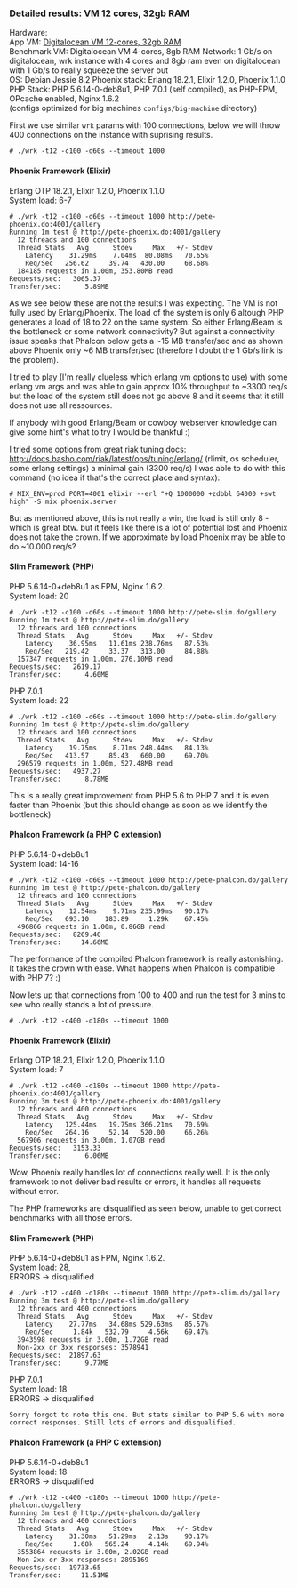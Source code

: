 ### Detailed results: VM 12 cores, 32gb RAM ###

Hardware:    
App VM: [Digitalocean VM 12-cores, 32gb RAM](https://www.digitalocean.com/pricing)      
Benchmark VM: Digitalocean VM 4-cores, 8gb RAM
Network: 1 Gb/s on digitalocean, wrk instance with 4 cores and 8gb ram even on digitalocean with 1 Gb/s to really squeeze the server out    
OS: Debian Jessie 8.2 
Phoenix stack: Erlang 18.2.1, Elixir 1.2.0, Phoenix 1.1.0   
PHP Stack: PHP 5.6.14-0-deb8u1, PHP 7.0.1 (self compiled), as PHP-FPM, OPcache enabled, Nginx 1.6.2    
(configs optimized for big machines ```configs/big-machine``` directory)

First we use similar ```wrk``` params with 100 connections, below we will throw 400 connections on the instance with suprising results.    
```
# ./wrk -t12 -c100 -d60s --timeout 1000   
```

#### Phoenix Framework (Elixir) ####
Erlang OTP 18.2.1, Elixir 1.2.0, Phoenix 1.1.0    
System load: 6-7
```
# ./wrk -t12 -c100 -d60s --timeout 1000 http://pete-phoenix.do:4001/gallery
Running 1m test @ http://pete-phoenix.do:4001/gallery
  12 threads and 100 connections
  Thread Stats   Avg      Stdev     Max   +/- Stdev
    Latency    31.29ms    7.04ms  80.08ms   70.65%
    Req/Sec   256.62     39.74   430.00     68.68%
  184185 requests in 1.00m, 353.80MB read
Requests/sec:   3065.37
Transfer/sec:      5.89MB
```
As we see below these are not the results I was expecting. The VM is not fully used by Erlang/Phoenix. 
The load of the system is only 6 altough PHP generates a load of 18 to 22 on the same system. So either Erlang/Beam is 
the bottleneck or some network connectivity? But against a connectivity issue speaks that Phalcon below gets a 
~15 MB transfer/sec and as shown above Phoenix only ~6 MB transfer/sec (therefore I doubt the 1 Gb/s link is the problem).

I tried to play (I'm really clueless which erlang vm options to use) with some erlang vm args 
and was able to gain approx 10% throughput to ~3300 req/s but the load of the system still does
not go above 8 and it seems that it still does not use all ressources.

If anybody with good Erlang/Beam or cowboy webserver knowledge can give some hint's what to
try I would be thankful :)

I tried some options from great riak tuning docs: http://docs.basho.com/riak/latest/ops/tuning/erlang/
(rlimit, os scheduler, some erlang settings) a minimal gain (3300 req/s) I was able to do with this command 
(no idea if that's the correct place and syntax):    
```
# MIX_ENV=prod PORT=4001 elixir --erl "+Q 1000000 +zdbbl 64000 +swt high" -S mix phoenix.server   
```

But as mentioned above, this is not really a win, the load is still only 8 - which is great btw. but
it feels like there is a lot of potential lost and Phoenix does not take the crown. If we approximate by load
Phoenix may be able to do ~10.000 req/s?

#### Slim Framework (PHP) ####
PHP 5.6.14-0+deb8u1 as FPM, Nginx 1.6.2.     
System load: 20
```
# ./wrk -t12 -c100 -d60s --timeout 1000 http://pete-slim.do/gallery
Running 1m test @ http://pete-slim.do/gallery
  12 threads and 100 connections
  Thread Stats   Avg      Stdev     Max   +/- Stdev
    Latency    36.95ms   11.61ms 238.76ms   87.53%
    Req/Sec   219.42     33.37   313.00     84.88%
  157347 requests in 1.00m, 276.10MB read
Requests/sec:   2619.17
Transfer/sec:      4.60MB
```

PHP 7.0.1        
System load: 22
```
# ./wrk -t12 -c100 -d60s --timeout 1000 http://pete-slim.do/gallery
Running 1m test @ http://pete-slim.do/gallery
  12 threads and 100 connections
  Thread Stats   Avg      Stdev     Max   +/- Stdev
    Latency    19.75ms    8.71ms 248.44ms   84.13%
    Req/Sec   413.57     85.43   660.00     69.70%
  296579 requests in 1.00m, 527.48MB read
Requests/sec:   4937.27
Transfer/sec:      8.78MB
```
This is a really great improvement from PHP 5.6 to PHP 7 and it is even faster than Phoenix (but this should change as soon as we identify the bottleneck)

#### Phalcon Framework (a PHP C extension) ####
PHP 5.6.14-0+deb8u1    
System load: 14-16
```
# ./wrk -t12 -c100 -d60s --timeout 1000 http://pete-phalcon.do/gallery
Running 1m test @ http://pete-phalcon.do/gallery
  12 threads and 100 connections
  Thread Stats   Avg      Stdev     Max   +/- Stdev
    Latency    12.54ms    9.71ms 235.99ms   90.17%
    Req/Sec   693.10    183.89     1.29k    67.45%
  496866 requests in 1.00m, 0.86GB read
Requests/sec:   8269.46
Transfer/sec:     14.66MB
```
The performance of the compiled Phalcon framework is really astonishing. It takes
the crown with ease. What happens when Phalcon is compatible with PHP 7? :)    


Now lets up that connections from 100 to 400 and run the test for 3 mins to see who really stands a lot of pressure.   
```
# ./wrk -t12 -c400 -d180s --timeout 1000   
```

#### Phoenix Framework (Elixir) ####
Erlang OTP 18.2.1, Elixir 1.2.0, Phoenix 1.1.0    
System load: 7
```
# ./wrk -t12 -c400 -d180s --timeout 1000 http://pete-phoenix.do:4001/gallery
Running 3m test @ http://pete-phoenix.do:4001/gallery
  12 threads and 400 connections
  Thread Stats   Avg      Stdev     Max   +/- Stdev
    Latency   125.44ms   19.75ms 366.21ms   70.69%
    Req/Sec   264.16     52.14   520.00     66.26%
  567906 requests in 3.00m, 1.07GB read
Requests/sec:   3153.33
Transfer/sec:      6.06MB
```
Wow, Phoenix really handles lot of connections really well. It is the only framework to not deliver bad
results or errors, it handles all requests without error. 

The PHP frameworks are disqualified as seen below, unable to get correct benchmarks with all those errors.

#### Slim Framework (PHP) ####
PHP 5.6.14-0+deb8u1 as FPM, Nginx 1.6.2.     
System load: 28,    
ERRORS -> disqualified     
```
# ./wrk -t12 -c400 -d180s --timeout 1000 http://pete-slim.do/gallery
Running 3m test @ http://pete-slim.do/gallery
  12 threads and 400 connections
  Thread Stats   Avg      Stdev     Max   +/- Stdev
    Latency    27.77ms   34.68ms 529.63ms   85.57%
    Req/Sec     1.84k   532.79     4.56k    69.47%
  3943598 requests in 3.00m, 1.72GB read
  Non-2xx or 3xx responses: 3578941
Requests/sec:  21897.63
Transfer/sec:      9.77MB
```

PHP 7.0.1        
System load: 18   
ERRORS -> disqualified
```
Sorry forgot to note this one. But stats similar to PHP 5.6 with more correct responses. Still lots of errors and disqualified.
```

#### Phalcon Framework (a PHP C extension) ####
PHP 5.6.14-0+deb8u1    
System load: 18    
ERRORS -> disqualified    
```
# ./wrk -t12 -c400 -d180s --timeout 1000 http://pete-phalcon.do/gallery
Running 3m test @ http://pete-phalcon.do/gallery
  12 threads and 400 connections
  Thread Stats   Avg      Stdev     Max   +/- Stdev
    Latency    31.30ms   51.29ms   2.13s    93.17%
    Req/Sec     1.68k   565.24     4.14k    69.94%
  3553864 requests in 3.00m, 2.02GB read
  Non-2xx or 3xx responses: 2895169
Requests/sec:  19733.65
Transfer/sec:     11.51MB
```

